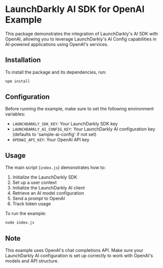# LaunchDarkly AI SDK for OpenAI Example

This package demonstrates the integration of LaunchDarkly's AI SDK with OpenAI, allowing you to leverage LaunchDarkly's AI Config capabilities in AI-powered applications using OpenAI's services.

## Installation

To install the package and its dependencies, run:

```bash
npm install
```

## Configuration

Before running the example, make sure to set the following environment variables:

- `LAUNCHDARKLY_SDK_KEY`: Your LaunchDarkly SDK key
- `LAUNCHDARKLY_AI_CONFIG_KEY`: Your LaunchDarkly AI configuration key (defaults to 'sample-ai-config' if not set)
- `OPENAI_API_KEY`: Your OpenAI API key

## Usage

The main script (`index.js`) demonstrates how to:

1. Initialize the LaunchDarkly SDK
2. Set up a user context
3. Initialize the LaunchDarkly AI client
4. Retrieve an AI model configuration
5. Send a prompt to OpenAI
6. Track token usage

To run the example:

```bash
node index.js
```

## Note

This example uses OpenAI's chat completions API. Make sure your LaunchDarkly AI configuration is set up correctly to work with OpenAI's models and API structure.